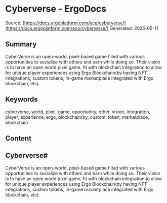 # Cyberverse - ErgoDocs
Source: [https://docs.ergoplatform.com/eco/cyberverse/](https://docs.ergoplatform.com/eco/cyberverse/)
Generated: 2025-05-11

## Summary
CyberVerse is an open-world, pixel-based game filled with various opportunities to socialize with others and earn while doing so. Their vision is to have an open world pixel game, fit with blockchain integration to allow for unique player experiences using Ergo Blockchain(by having NFT integrations, custom tokens, in-game marketplace integrated with Ergo blockchain, etc).

## Keywords
cyberverse, world, pixel, game, opportunity, other, vision, integration, player, experience, ergo, blockchain(by, custom, token, marketplace, blockchain

## Content
## Cyberverse#
CyberVerse is an open-world, pixel-based game filled with various opportunities to socialize with others and earn while doing so. Their vision is to have an open world pixel game, fit with blockchain integration to allow for unique player experiences using Ergo Blockchain(by having NFT integrations, custom tokens, in-game marketplace integrated with Ergo blockchain, etc).
